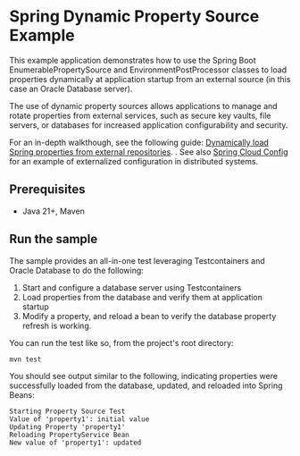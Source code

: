 # Spring Dynamic Property Source Example

This example application demonstrates how to use the Spring Boot EnumerablePropertySource and EnvironmentPostProcessor classes to load properties dynamically at application startup from an external source (in this case an Oracle Database server).

The use of dynamic property sources allows applications to manage and rotate properties from external services, such as secure key vaults, file servers, or databases for increased application configurability and security. 

For an in-depth walkthough, see the following guide: [Dynamically load Spring properties from external repositories](https://medium.com/@anders.swanson.93/dynamically-load-spring-properties-from-external-locations-3ef644b42035).
. See also [Spring Cloud Config](https://docs.spring.io/spring-cloud-config/docs/current/reference/html/) for an example of externalized configuration in distributed systems.

## Prerequisites

- Java 21+, Maven

## Run the sample

The sample provides an all-in-one test leveraging Testcontainers and Oracle Database to do the following: 

1. Start and configure a database server using Testcontainers
2. Load properties from the database and verify them at application startup
3. Modify a property, and reload a bean to verify the database property refresh is working.

You can run the test like so, from the project's root directory:

`mvn test`

You should see output similar to the following, indicating properties were successfully loaded from the database, updated, and reloaded into Spring Beans:

```
Starting Property Source Test
Value of 'property1': initial value
Updating Property 'property1'
Reloading PropertyService Bean
New value of 'property1': updated
```
